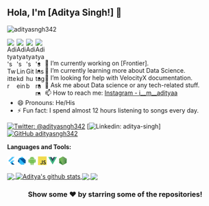 ## Hola, I'm [Aditya Singh!] 👋

<p align="left"> <img src="https://komarev.com/ghpvc/?username=iampawan&label=Views&color=blue&style=plastic" alt="adityasngh342" /> </p>

<a href="https://twitter.com/adityasngh342">
  <img align="left" alt="Aditya's Twitter" width="22px" src="https://cdn.jsdelivr.net/npm/simple-icons@v3/icons/twitter.svg" />
</a>
<a href="https://linkedin.com/in/aditya-singh-84b6a916b/">
  <img align="left" alt="Aditya's Linkdein" width="22px" src="https://cdn.jsdelivr.net/npm/simple-icons@v3/icons/linkedin.svg" />
</a>
<a href="https://github.com/adityasngh342">
  <img align="left" alt="Aditya's Github" width="22px" src="https://cdn.jsdelivr.net/npm/simple-icons@v3/icons/github.svg" />
</a>

<a href="https://instagram.com/i__m__adityaa/">
  <img align="left" alt="Aditya's Instagram" width="22px" src="https://cdn.jsdelivr.net/npm/simple-icons@v3/icons/instagram.svg" />
</a>


<br/>
<br/>


- 🔭 I’m currently working on [Frontier].
- 🌱 I’m currently learning more about Data Science.
- 🤔 I’m looking for help with VelocityX documentation.
- 💬 Ask me about Data science or any tech-related stuff.
- 📫 How to reach me: [Instagram - i__m__adityaa](https://www.instagram.com/i__m__adityaa/)  
- 😄 Pronouns: He/His
- ⚡ Fun fact: I spend almost 12 hours listening to songs every day.

[![Twitter: @adityasngh342](https://img.shields.io/twitter/follow/adityasngh342?style=social)](https://twitter.com/adityasngh342)
[![Linkedin: aditya-singh](https://img.shields.io/badge/-adityasingh-blue?style=flat-square&logo=Linkedin&logoColor=white&link=https://https://linkedin.com/in/aditya-singh-84b6a916b/)]
[![GitHub adityasngh342](https://img.shields.io/github/followers/adityasngh342?label=follow&style=social)](https://github.com/adityasngh342)



**Languages and Tools:**  

<code><img height="20" src="https://raw.githubusercontent.com/github/explore/80688e429a7d4ef2fca1e82350fe8e3517d3494d/topics/flutter/flutter.png"></code>
<code><img height="20" src="https://raw.githubusercontent.com/github/explore/80688e429a7d4ef2fca1e82350fe8e3517d3494d/topics/dart/dart.png"></code>
<code><img height="20" src="https://raw.githubusercontent.com/github/explore/80688e429a7d4ef2fca1e82350fe8e3517d3494d/topics/android/android.png"></code>
<code><img height="20" src="https://raw.githubusercontent.com/github/explore/80688e429a7d4ef2fca1e82350fe8e3517d3494d/topics/javascript/javascript.png"></code>
<code><img height="20" src="https://raw.githubusercontent.com/github/explore/80688e429a7d4ef2fca1e82350fe8e3517d3494d/topics/vue/vue.png"></code>
<code><img height="20" src="https://raw.githubusercontent.com/github/explore/80688e429a7d4ef2fca1e82350fe8e3517d3494d/topics/nodejs/nodejs.png"></code>    

<a href="https://github.com/adityasngh342">
  <img align="center" src="https://github-readme-stats.vercel.app/api/top-langs/?username=iampawan&theme=light&hide_langs_below=1" />
</a>
<a href="https://github.com/adityasngh342">
 <img align="center" src="https://github-readme-stats.vercel.app/api?username=adityasngh342&show_icons=true&theme=light&line_height=27" alt="Aditya's github stats"/>
</a>
<a href="https://github.com/adityasngh342/FlutterExampleApps">
  <img align="center" src="https://github-readme-stats.vercel.app/api/pin/?username=adityasngh342&repo=FlutterExampleApps&theme=light" />

</a>
<a href="https://github.com/adityasngh342/VelocityX">
 <img align="center" src="https://github-readme-stats.vercel.app/api/pin/?username=adityasngh342&repo=VelocityX&theme=light" />
</a>

<div align="center">

### Show some ❤️ by starring some of the repositories!

</div>
